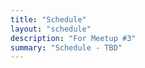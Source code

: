 ```yaml
---
title: "Schedule"
layout: "schedule"
description: "For Meetup #3"
summary: "Schedule - TBD"
---
```


